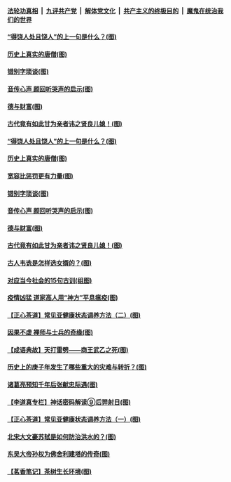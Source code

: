 

####  [法轮功真相](../../../../basic/blob/master/README.md?t=07030331) &nbsp;|&nbsp; [九评共产党](../../../../9ping.md/blob/master/README.md?t=07030331) &nbsp;|&nbsp; [解体党文化](../../../../jtdwh.md/blob/master/README.md?t=07030331)  &nbsp;|&nbsp; [共产主义的终极目的](../../../../gczydzjmd.md/blob/master/README.md?t=07030331) &nbsp;|&nbsp; [魔鬼在统治我们的世界](../../../../mgztzwmdsj.md/blob/master/README.md?t=07030331) 

#### [“得饶人处且饶人”的上一句是什么？(图)](../pages/p7/938333.md?t=07030331) 

#### [历史上真实的唐僧(图)](../pages/p7/938101.md?t=07030331) 

#### [错别字琐谈(图)](../pages/p7/938316.md?t=07030331) 

#### [音传心声 颜回听哭声的启示(图)](../pages/p7/938099.md?t=07030331) 

#### [德与财富(图)](../pages/p7/938218.md?t=07030331) 

#### [古代竟有如此甘为亲者讳之贤良儿媳！(图)](../pages/p7/938117.md?t=07030331) 

#### [“得饶人处且饶人”的上一句是什么？(图)](../pages/p7/938333.md?t=07030331) 

#### [历史上真实的唐僧(图)](../pages/p7/938101.md?t=07030331) 

#### [宽容比惩罚更有力量(图)](../pages/p7/938280.md?t=07030331) 

#### [错别字琐谈(图)](../pages/p7/938316.md?t=07030331) 

#### [音传心声 颜回听哭声的启示(图)](../pages/p7/938099.md?t=07030331) 

#### [德与财富(图)](../pages/p7/938218.md?t=07030331) 

#### [古代竟有如此甘为亲者讳之贤良儿媳！(图)](../pages/p7/938117.md?t=07030331) 

#### [古人韦诜是怎样选女婿的？(图)](../pages/p7/938100.md?t=07030331) 

#### [对应当今社会的15句古训(组图)](../pages/p7/938097.md?t=07030331) 

#### [疫情凶猛 道家高人用“神方”平息瘟疫(图)](../pages/p7/938004.md?t=07030331) 

#### [【正心茶道】常见亚健康状态调养方法（二）(图)](../pages/p7/937559.md?t=07030331) 

#### [因果不虚 禅师与士兵的奇缘(图)](../pages/p7/938092.md?t=07030331) 

#### [【成语典故】天打雷劈——商王武乙之死(图)](../pages/p7/937782.md?t=07030331) 

#### [历史上的庚子年发生了哪些重大的灾难与转折？(图)](../pages/p7/937991.md?t=07030331) 

#### [诸葛亮预知千年后张献忠际遇(图)](../pages/p7/937564.md?t=07030331) 

#### [【李道真专栏】神话密码解读⑨后羿射日(图)](../pages/p7/937560.md?t=07030331) 

#### [【正心茶道】常见亚健康状态调养方法（一）(图)](../pages/p7/937556.md?t=07030331) 

#### [北宋大文豪苏轼是如何防治洪水的？(图)](../pages/p7/937874.md?t=07030331) 

#### [东吴大帝孙权为佛舍利建塔的传奇(图)](../pages/p7/937764.md?t=07030331) 

#### [【茗香笔记】茶树生长环境(图)](../pages/p7/937562.md?t=07030331) 

